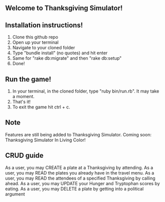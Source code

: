 ## Welcome to Thanksgiving Simulator!

## Installation instructions!
1. Clone this github repo
2. Open up your terminal
3. Navigate to your cloned folder
4. Type "bundle install" (no quotes) and hit enter
5. Same for "rake db:migrate" and then "rake db:setup"
6. Done!

## Run the game!
1. In your terminal, in the cloned folder, type "ruby bin/run.rb". It may take a moment.
2. That's it!
3. To exit the game hit ctrl + c.

## Note
Features are still being added to Thanksgiving Simulator. Coming soon: Thanksgiving Simulator In Living Color!

## CRUD guide
As a user, you may CREATE a plate at a Thanksgiving by attending.
As a user, you may READ the plates you already have in the travel menu.
As a user, you may READ the attendees of a specified Thanksgiving by calling ahead.
As a user, you may UPDATE your Hunger and Tryptophan scores by eating.
As a user, you may DELETE a plate by getting into a political argument